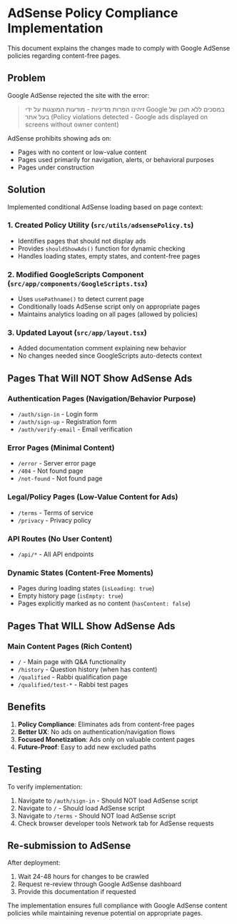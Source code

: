 # AdSense Policy Compliance Implementation

This document explains the changes made to comply with Google AdSense policies regarding content-free pages.

## Problem

Google AdSense rejected the site with the error:
> זיהינו הפרות מדיניות - מודעות המוצגות על ידי Google במסכים ללא תוכן של בעל אתר
> (Policy violations detected - Google ads displayed on screens without owner content)

AdSense prohibits showing ads on:
- Pages with no content or low-value content
- Pages used primarily for navigation, alerts, or behavioral purposes
- Pages under construction

## Solution

Implemented conditional AdSense loading based on page context:

### 1. Created Policy Utility (`src/utils/adsensePolicy.ts`)
- Identifies pages that should not display ads
- Provides `shouldShowAds()` function for dynamic checking
- Handles loading states, empty states, and content-free pages

### 2. Modified GoogleScripts Component (`src/app/components/GoogleScripts.tsx`)
- Uses `usePathname()` to detect current page
- Conditionally loads AdSense script only on appropriate pages
- Maintains analytics loading on all pages (allowed by policies)

### 3. Updated Layout (`src/app/layout.tsx`)
- Added documentation comment explaining new behavior
- No changes needed since GoogleScripts auto-detects context

## Pages That Will NOT Show AdSense Ads

### Authentication Pages (Navigation/Behavior Purpose)
- `/auth/sign-in` - Login form
- `/auth/sign-up` - Registration form  
- `/auth/verify-email` - Email verification

### Error Pages (Minimal Content)
- `/error` - Server error page
- `/404` - Not found page
- `/not-found` - Not found page

### Legal/Policy Pages (Low-Value Content for Ads)
- `/terms` - Terms of service
- `/privacy` - Privacy policy

### API Routes (No User Content)
- `/api/*` - All API endpoints

### Dynamic States (Content-Free Moments)
- Pages during loading states (`isLoading: true`)
- Empty history page (`isEmpty: true`)
- Pages explicitly marked as no content (`hasContent: false`)

## Pages That WILL Show AdSense Ads

### Main Content Pages (Rich Content)
- `/` - Main page with Q&A functionality
- `/history` - Question history (when has content)
- `/qualified` - Rabbi qualification page
- `/qualified/test-*` - Rabbi test pages

## Benefits

1. **Policy Compliance**: Eliminates ads from content-free pages
2. **Better UX**: No ads on authentication/navigation flows
3. **Focused Monetization**: Ads only on valuable content pages
4. **Future-Proof**: Easy to add new excluded paths

## Testing

To verify implementation:
1. Navigate to `/auth/sign-in` - Should NOT load AdSense script
2. Navigate to `/` - Should load AdSense script  
3. Navigate to `/terms` - Should NOT load AdSense script
4. Check browser developer tools Network tab for AdSense requests

## Re-submission to AdSense

After deployment:
1. Wait 24-48 hours for changes to be crawled
2. Request re-review through Google AdSense dashboard
3. Provide this documentation if requested

The implementation ensures full compliance with Google AdSense content policies while maintaining revenue potential on appropriate pages.